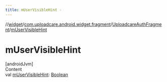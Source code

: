 ```yaml
---
title: mUserVisibleHint -
---
```

//[widget](../../index.md)/[com.uploadcare.android.widget.fragment](../index.md)/[UploadcareAuthFragment](index.md)/[mUserVisibleHint](m-user-visible-hint.md)



# mUserVisibleHint  
[androidJvm]  
Content  
val [mUserVisibleHint](m-user-visible-hint.md): [Boolean](https://kotlinlang.org/api/latest/jvm/stdlib/kotlin/-boolean/index.html)  



